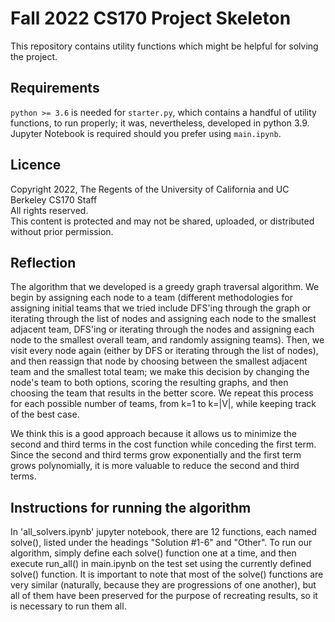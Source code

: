 # Fall 2022 CS170 Project Skeleton
This repository contains utility functions which might be helpful for solving the project.

## Requirements
`python >= 3.6` is needed for `starter.py`, which contains a handful of utility functions, to run properly; it was, nevertheless, developed in python 3.9.  
Jupyter Notebook is required should you prefer using `main.ipynb`.

## Licence
Copyright 2022, The Regents of the University of California and UC Berkeley CS170 Staff  
All rights reserved.  
This content is protected and may not be shared, uploaded, or distributed without prior permission. 

## Reflection
The algorithm that we developed is a greedy graph traversal algorithm. We begin by assigning each node to a team (different methodologies for assigning initial teams that we tried include DFS'ing through the graph or iterating through the list of nodes and assigning each node to the smallest adjacent team, DFS'ing or iterating through the nodes and assigning each node to the smallest overall team, and randomly assigning teams). Then, we visit every node again (either by DFS or iterating through the list of nodes), and then reassign that node by choosing between the smallest adjacent team and the smallest total team; we make this decision by changing the node's team to both options, scoring the resulting graphs, and then choosing the team that results in the better score. We repeat this process for each possible number of teams, from k=1 to k=|V|, while keeping track of the best case.

We think this is a good approach because it allows us to minimize the second and third terms in the cost function while conceding the first term. Since the second and third terms grow exponentially and the first term grows polynomially, it is more valuable to reduce the second and third terms.

## Instructions for running the algorithm
In 'all_solvers.ipynb' jupyter notebook, there are 12 functions, each named solve(), listed under the headings "Solution #1-6" and "Other". To run our algorithm, simply define each solve() function one at a time, and then execute run_all() in main.ipynb on the test set using the currently defined solve() function. It is important to note that most of the solve() functions are very similar (naturally, because they are progressions of one another), but all of them have been preserved for the purpose of recreating results, so it is necessary to run them all.
